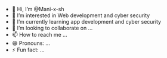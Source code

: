 - 👋 Hi, I’m @Mani-x-sh
- 👀 I’m interested in Web development and cyber security 
- 🌱 I’m currently learning app development and cyber security 
- 💞️ I’m looking to collaborate on ...
- 📫 How to reach me ...
- 😄 Pronouns: ...
- ⚡ Fun fact: ...

<!---
Mani-x-sh/Mani-x-sh is a ✨ special ✨ repository because its `README.md` (this file) appears on your GitHub profile.
You can click the Preview link to take a look at your changes.
--->
